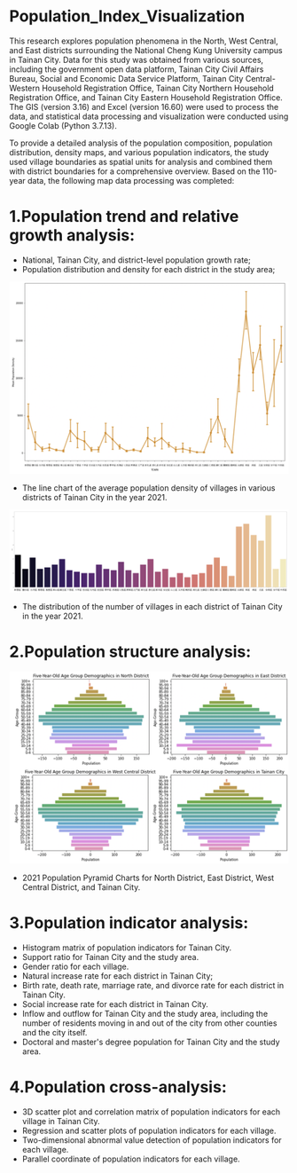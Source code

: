 # Population_Index_Visualization

This research explores population phenomena in the North, West Central, and East districts surrounding the National Cheng Kung University campus in Tainan City. Data for this study was obtained from various sources, including the government open data platform, Tainan City Civil Affairs Bureau, Social and Economic Data Service Platform, Tainan City Central-Western Household Registration Office, Tainan City Northern Household Registration Office, and Tainan City Eastern Household Registration Office. The GIS (version 3.16) and Excel (version 16.60) were used to process the data, and statistical data processing and visualization were conducted using Google Colab (Python 3.7.13).

To provide a detailed analysis of the population composition, population distribution, density maps, and various population indicators, the study used village boundaries as spatial units for analysis and combined them with district boundaries for a comprehensive overview. Based on the 110-year data, the following map data processing was completed:

# 1.Population trend and relative growth analysis:
- National, Tainan City, and district-level population growth rate;
- Population distribution and density for each district in the study area;

![image](Line_Chart_Average_population_density.png)
- The line chart of the average population density of villages in various districts of Tainan City in the year 2021.

![image](number_of_villages.png)
- The distribution of the number of villages in each district of Tainan City  in the year 2021.

# 2.Population structure analysis:

![image](Population_pyramid.png)
- 2021 Population Pyramid Charts for North District, East District, West Central District, and Tainan City.

# 3.Population indicator analysis:
- Histogram matrix of population indicators for Tainan City.
- Support ratio for Tainan City and the study area.
- Gender ratio for each village.
- Natural increase rate for each district in Tainan City;
- Birth rate, death rate, marriage rate, and divorce rate for each district in Tainan City.
- Social increase rate for each district in Tainan City.
- Inflow and outflow for Tainan City and the study area, including the number of residents moving in and out of the city from other counties and the city itself.
- Doctoral and master's degree population for Tainan City and the study area.

# 4.Population cross-analysis:
- 3D scatter plot and correlation matrix of population indicators for each village in Tainan City.
- Regression and scatter plots of population indicators for each village.
- Two-dimensional abnormal value detection of population indicators for each village.
- Parallel coordinate of population indicators for each village.


